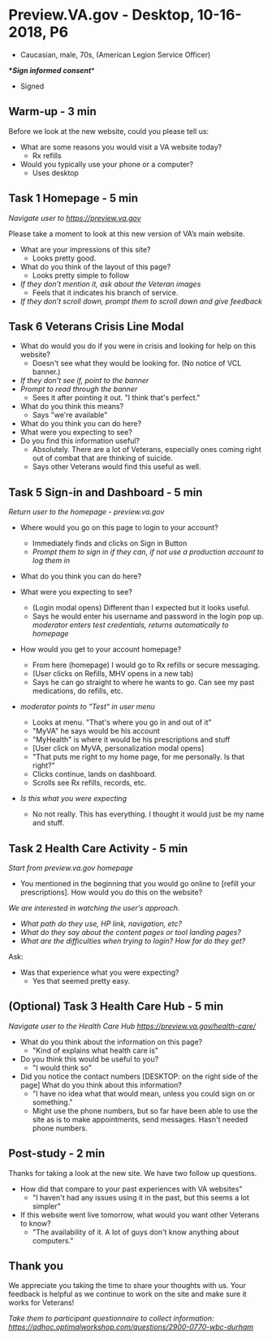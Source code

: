 # Preview.VA.gov - Desktop, 10-16-2018, P6
- Caucasian, male, 70s, (American Legion Service Officer)




**\**Sign informed consent****
- Signed



## Warm-up - 3 min

Before we look at the new website, could you please tell us:

- What are some reasons you would visit a VA website today?
   - Rx refills
- Would you typically use your phone or a computer?
   - Uses desktop



## Task 1 Homepage - 5 min

*Navigate user to* *https://preview.va.gov*

Please take a moment to look at this new version of VA’s main website.

- What are your impressions of this site?
   - Looks pretty good.
- What do you think of the layout of this page?
   - Looks pretty simple to follow
- *If they don’t mention it, ask about the Veteran images*
   - Feels that it indicates his branch of service.
- *If they don’t scroll down, prompt them to scroll down and give feedback*



## Task 6 Veterans Crisis Line Modal

- What do would you do if you were in crisis and looking for help on this website?
   - Doesn't see what they would be looking for. (No notice of VCL banner.)
- *If they don't see if, point to the banner*
- *Prompt to read through the banner*
   - Sees it after pointing it out. "I think that's perfect."
- What do you think this means?
   - Says "we're available"
- What do you think you can do here?
- What were you expecting to see?
- Do you find this information useful?
   - Absolutely. There are a lot of Veterans, especially ones coming right out of combat that are thinking of suicide.
   - Says other Veterans would find this useful as well.



## Task 5 Sign-in and Dashboard - 5 min

*Return user to the homepage -  preview.va.gov*

- Where would you go on this page to login to your account?
   - Immediately finds and clicks on Sign in Button
  - *Prompt them to sign in if they can, if not use a production account to log them in*
- What do you think you can do here?
- What were you expecting to see?
   - (Login modal opens) Different than I expected but it looks useful.
   - Says he would enter his username and password in the login pop up. *moderator enters test credentials, returns automatically to homepage*
 - How would you get to your account homepage?
     - From here (homepage) I would go to Rx refills or secure messaging.
     - (User clicks on Refills, MHV opens in a new tab)
     - Says he can go straight to where he wants to go. Can see my past medications, do refills, etc.

 - *moderator points to "Test" in user menu*
     - Looks at menu. "That's where you go in and out of it"
     - "MyVA" he says would be his account
     - "MyHealth" is where it would be his prescriptions and stuff
     - [User click on MyVA, personalization modal opens]
     - "That puts me right to my home page, for me personally. Is that right?"
     - Clicks continue, lands on dashboard.
     - Scrolls see Rx refills, records, etc.
- *Is this what you were expecting*
   - No not really. This has everything. I thought it would just be my name and stuff.     



## Task 2 Health Care Activity - 5 min

*Start from preview.va.gov homepage*

- You mentioned in the beginning that you would go online to [refill your prescriptions]. How would you do this on the website?

*We are interested in watching the user’s approach.*

- *What path do they use, HP link, navigation, etc?*
- *What do they say about the content pages or tool landing pages?*
- *What are the difficulties when trying to login? How far do they get?*



Ask:

- Was that experience what you were expecting?
   - Yes that seemed pretty easy.



## (Optional) Task 3 Health Care Hub - 5 min

*Navigate user to the Health Care Hub* *https://preview.va.gov/health-care/*

- What do you think about the information on this page?
   - "Kind of explains what health care is"
- Do you think this would be useful to you?
   - "I would think so"
- Did you notice the contact numbers [DESKTOP: on the right side of the page] What do you think about this information?
   - "I have no idea what that would mean, unless you could sign on or something."
   - Might use the phone numbers, but so far have been able to use the site as is to make appointments, send messages. Hasn't needed phone numbers.



## Post-study - 2 min

Thanks for taking a look at the new site. We have two follow up questions.

- How did that compare to your past experiences with VA websites"
   - "I haven't had any issues using it in the past, but this seems a lot simpler"
- If this website went live tomorrow, what would you want other Veterans to know?
   - "The availability of it. A lot of guys don't know anything about computers."




## Thank you

We appreciate you taking the time to share your thoughts with us. Your feedback is helpful as we continue to work on the site and make sure it works for Veterans!

*Take them to participant questionnaire to collect information: https://adhoc.optimalworkshop.com/questions/2900-0770-wbc-durham*
